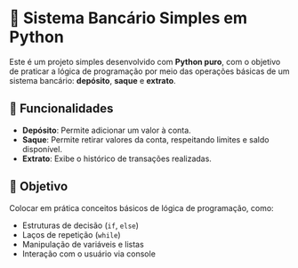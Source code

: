 # 🏦 Sistema Bancário Simples em Python

Este é um projeto simples desenvolvido com **Python puro**, com o objetivo de praticar a lógica de programação por meio das operações básicas de um sistema bancário: **depósito**, **saque** e **extrato**.

## 📌 Funcionalidades

- **Depósito**: Permite adicionar um valor à conta.
- **Saque**: Permite retirar valores da conta, respeitando limites e saldo disponível.
- **Extrato**: Exibe o histórico de transações realizadas.

## 🧠 Objetivo

Colocar em prática conceitos básicos de lógica de programação, como:

- Estruturas de decisão (`if`, `else`)
- Laços de repetição (`while`)
- Manipulação de variáveis e listas
- Interação com o usuário via console


